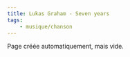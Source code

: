 ```yaml
---
title: Lukas Graham - Seven years
tags:
    - musique/chanson
---
```


Page créée automatiquement, mais vide.
